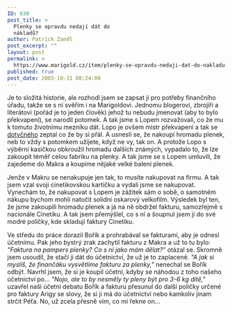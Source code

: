 ```yaml
---
ID: 630
post_title: >
  Plenky se opravdu nedají dát do
  nákladů?
author: Patrick Zandl
post_excerpt: ""
layout: post
permalink: >
  https://www.marigold.cz/item/plenky-se-opravdu-nedaji-dat-do-nakladu
published: true
post_date: 2003-10-31 08:24:00
---
```

<P>Je to složitá historie, ale rozhodl jsem se zapsat ji pro potřeby finančního úřadu, takže se s ní svěřím i na Marigoldovi. Jednomu blogerovi, zbrojíři a literátovi (pořád je to jeden člověk) jehož tu nebudu jmenovat (aby to bylo překvapení), se narodil potomek. A tak jsme s Lopem rozvažovali, co že mu k tomuto životnímu mezníku dát. Lopo je ovšem mistr překvapení a tak se <A href="http://blog.zbroj.info/" target=_blank>dotyčného</A> zeptal co že by si přál. A usnesli se, že nakoupí hromadu plenek, neb to vždy s potomkem užijete, když ne vy, tak on. A protože Lopo s výběrní kasičkou obkroužil hromadu dalších známých, vypadalo to, že lze zakoupit téměř celou fabriku na plenky. A tak jsme se s Lopem umluvili, že zajedeme do Makra a koupíme nějaké velké balení plenek. </P>
<P>Jenže v Makru se nenakupuje jen tak, to musíte nakupovat na firmu. A tak jsem vzal svoji cinetikovskou kartičku a vydali jsme se nakupovat. Vynechám to, že nakupovat s Lopem je zážitek sám o sobě, o samotném nákupu bychom mohli natočit solidní oskarový velkofilm. Výsledek byl ten, že jsme zakoupili hromadu plenek a já na ně obdržel fakturu, samozřejmě s nacionále Cinetiku. A tak jsem přemýšlel, co s ní a šoupnul jsem ji do své modré poličky, kde skladuji faktury Cinetiku. </P>
<P>Ve středu do práce dorazil Bořík a prohrabával se fakturami, aby je odnesl účetnímu. Pak jeho bystrý zrak zachytil fakturu z Makra a už to tu bylo: <EM>"Faktura na pampers plenky? Co s ní jako mám dělat?"</EM> otázal se. Skromně jsem usoudil, že stačí ji dát do účetnictví, že už je to zaplacené. <EM>"A jak si myslíš, že finančáku vysvětlíme fakturu za plenky,"</EM> nenechal se Bořík odbýt. Navrhl jsem, že si je koupil účetní, kdyby se náhodou z toho našeho účetnictví po... <EM>"Nojo, ale to by nesměly ty pleny být pro 3-6 kg dítě," </EM>uzavřel naši účetní debatu Bořík a fakturu přesunul do další poličky určené pro faktury Arigy se slovy, že si ji má do účetnictví nebo kamkoliv jinam strčit Péťa. No, už zcela přesně vím, co mi řekne on...</P>